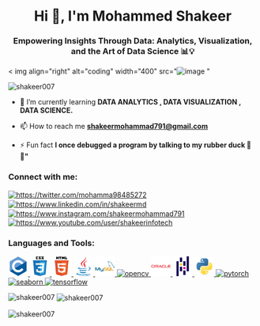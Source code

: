 <h1 align="center">Hi 👋, I'm Mohammed Shakeer</h1>
<h3 align="center">Empowering Insights Through Data: Analytics, Visualization, and the Art of Data Science 📊💡</h3>

< img align="right" alt="coding" width="400" src="![image](https://github.com/shakeer007/shakeer007/assets/153000879/723a1886-f968-4b77-a150-e5c841846ff4)
"

<p align="left"> <img src="https://komarev.com/ghpvc/?username=shakeer007&label=Profile%20views&color=0e75b6&style=flat" alt="shakeer007" /> </p>

- 🌱 I’m currently learning **DATA ANALYTICS , DATA VISUALIZATION , DATA SCIENCE.**

- 📫 How to reach me **shakeermohammad791@gmail.com**

- ⚡ Fun fact **I once debugged a program by talking to my rubber duck 🦆🤖"**

<h3 align="left">Connect with me:</h3>
<p align="left">
<a href="https://twitter.com/https://twitter.com/mohamma98485272" target="blank"><img align="center" src="https://raw.githubusercontent.com/rahuldkjain/github-profile-readme-generator/master/src/images/icons/Social/twitter.svg" alt="https://twitter.com/mohamma98485272" height="30" width="40" /></a>
<a href="https://linkedin.com/in/https://www.linkedin.com/in/shakeermd" target="blank"><img align="center" src="https://raw.githubusercontent.com/rahuldkjain/github-profile-readme-generator/master/src/images/icons/Social/linked-in-alt.svg" alt="https://www.linkedin.com/in/shakeermd" height="30" width="40" /></a>
<a href="https://instagram.com/https://www.instagram.com/shakeermohammad791" target="blank"><img align="center" src="https://raw.githubusercontent.com/rahuldkjain/github-profile-readme-generator/master/src/images/icons/Social/instagram.svg" alt="https://www.instagram.com/shakeermohammad791" height="30" width="40" /></a>
<a href="https://www.youtube.com/c/https://www.youtube.com/user/shakeerinfotech" target="blank"><img align="center" src="https://raw.githubusercontent.com/rahuldkjain/github-profile-readme-generator/master/src/images/icons/Social/youtube.svg" alt="https://www.youtube.com/user/shakeerinfotech" height="30" width="40" /></a>
</p>

<h3 align="left">Languages and Tools:</h3>
<p align="left"> <a href="https://www.cprogramming.com/" target="_blank" rel="noreferrer"> <img src="https://raw.githubusercontent.com/devicons/devicon/master/icons/c/c-original.svg" alt="c" width="40" height="40"/> </a> <a href="https://www.w3schools.com/css/" target="_blank" rel="noreferrer"> <img src="https://raw.githubusercontent.com/devicons/devicon/master/icons/css3/css3-original-wordmark.svg" alt="css3" width="40" height="40"/> </a> <a href="https://www.w3.org/html/" target="_blank" rel="noreferrer"> <img src="https://raw.githubusercontent.com/devicons/devicon/master/icons/html5/html5-original-wordmark.svg" alt="html5" width="40" height="40"/> </a> <a href="https://www.java.com" target="_blank" rel="noreferrer"> <img src="https://raw.githubusercontent.com/devicons/devicon/master/icons/java/java-original.svg" alt="java" width="40" height="40"/> </a> <a href="https://www.mysql.com/" target="_blank" rel="noreferrer"> <img src="https://raw.githubusercontent.com/devicons/devicon/master/icons/mysql/mysql-original-wordmark.svg" alt="mysql" width="40" height="40"/> </a> <a href="https://opencv.org/" target="_blank" rel="noreferrer"> <img src="https://www.vectorlogo.zone/logos/opencv/opencv-icon.svg" alt="opencv" width="40" height="40"/> </a> <a href="https://www.oracle.com/" target="_blank" rel="noreferrer"> <img src="https://raw.githubusercontent.com/devicons/devicon/master/icons/oracle/oracle-original.svg" alt="oracle" width="40" height="40"/> </a> <a href="https://pandas.pydata.org/" target="_blank" rel="noreferrer"> <img src="https://raw.githubusercontent.com/devicons/devicon/2ae2a900d2f041da66e950e4d48052658d850630/icons/pandas/pandas-original.svg" alt="pandas" width="40" height="40"/> </a> <a href="https://www.python.org" target="_blank" rel="noreferrer"> <img src="https://raw.githubusercontent.com/devicons/devicon/master/icons/python/python-original.svg" alt="python" width="40" height="40"/> </a> <a href="https://pytorch.org/" target="_blank" rel="noreferrer"> <img src="https://www.vectorlogo.zone/logos/pytorch/pytorch-icon.svg" alt="pytorch" width="40" height="40"/> </a> <a href="https://seaborn.pydata.org/" target="_blank" rel="noreferrer"> <img src="https://seaborn.pydata.org/_images/logo-mark-lightbg.svg" alt="seaborn" width="40" height="40"/> </a> <a href="https://www.tensorflow.org" target="_blank" rel="noreferrer"> <img src="https://www.vectorlogo.zone/logos/tensorflow/tensorflow-icon.svg" alt="tensorflow" width="40" height="40"/> </a> </p>

<p><img align="left" src="https://github-readme-stats.vercel.app/api/top-langs?username=shakeer007&show_icons=true&locale=en&layout=compact" alt="shakeer007" /></p>

<p>&nbsp;<img align="center" src="https://github-readme-stats.vercel.app/api?username=shakeer007&show_icons=true&locale=en" alt="shakeer007" /></p>

<p><img align="center" src="https://github-readme-streak-stats.herokuapp.com/?user=shakeer007&" alt="shakeer007" /></p>

